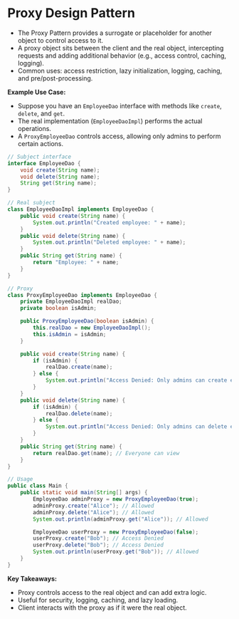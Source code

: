 # Proxy Design Pattern
- The Proxy Pattern provides a surrogate or placeholder for another object to control access to it.
- A proxy object sits between the client and the real object, intercepting requests and adding additional behavior (e.g., access control, caching, logging).
- Common uses: access restriction, lazy initialization, logging, caching, and pre/post-processing.

**Example Use Case:**
- Suppose you have an `EmployeeDao` interface with methods like `create`, `delete`, and `get`.
- The real implementation (`EmployeeDaoImpl`) performs the actual operations.
- A `ProxyEmployeeDao` controls access, allowing only admins to perform certain actions.

```java
// Subject interface
interface EmployeeDao {
    void create(String name);
    void delete(String name);
    String get(String name);
}

// Real subject
class EmployeeDaoImpl implements EmployeeDao {
    public void create(String name) {
        System.out.println("Created employee: " + name);
    }
    public void delete(String name) {
        System.out.println("Deleted employee: " + name);
    }
    public String get(String name) {
        return "Employee: " + name;
    }
}

// Proxy
class ProxyEmployeeDao implements EmployeeDao {
    private EmployeeDaoImpl realDao;
    private boolean isAdmin;

    public ProxyEmployeeDao(boolean isAdmin) {
        this.realDao = new EmployeeDaoImpl();
        this.isAdmin = isAdmin;
    }

    public void create(String name) {
        if (isAdmin) {
            realDao.create(name);
        } else {
            System.out.println("Access Denied: Only admins can create employees.");
        }
    }
    public void delete(String name) {
        if (isAdmin) {
            realDao.delete(name);
        } else {
            System.out.println("Access Denied: Only admins can delete employees.");
        }
    }
    public String get(String name) {
        return realDao.get(name); // Everyone can view
    }
}

// Usage
public class Main {
    public static void main(String[] args) {
        EmployeeDao adminProxy = new ProxyEmployeeDao(true);
        adminProxy.create("Alice"); // Allowed
        adminProxy.delete("Alice"); // Allowed
        System.out.println(adminProxy.get("Alice")); // Allowed

        EmployeeDao userProxy = new ProxyEmployeeDao(false);
        userProxy.create("Bob"); // Access Denied
        userProxy.delete("Bob"); // Access Denied
        System.out.println(userProxy.get("Bob")); // Allowed
    }
}
```

**Key Takeaways:**
- Proxy controls access to the real object and can add extra logic.
- Useful for security, logging, caching, and lazy loading.
- Client interacts with the proxy as if it were the real object.